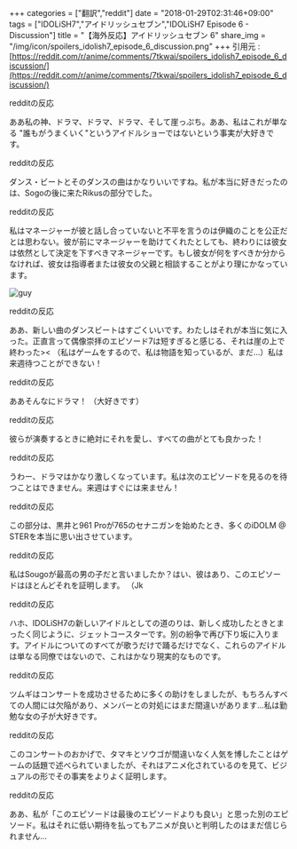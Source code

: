 +++
categories = ["翻訳","reddit"]
date = "2018-01-29T02:31:46+09:00"
tags = ["IDOLiSH7","アイドリッシュセブン","IDOLiSH7 Episode 6 - Discussion"]
title = "【海外反応】アイドリッシュセブン 6"
share_img = "/img/icon/spoilers_idolish7_episode_6_discussion.png"
+++
引用元 : [https://reddit.com/r/anime/comments/7tkwai/spoilers_idolish7_episode_6_discussion/](https://reddit.com/r/anime/comments/7tkwai/spoilers_idolish7_episode_6_discussion/)

<p><span class="reddit-comment">redditの反応</span></p>ああ私の神、ドラマ、ドラマ、ドラマ、そして崖っぷち。ああ、私はこれが単なる "誰もがうまくいく"というアイドルショーではないという事実が大好きです。

<p><span class="reddit-comment">redditの反応</span></p>ダンス・ビートとそのダンスの曲はかなりいいですね。私が本当に好きだったのは、Sogoの後に来たRikusの部分でした。

<p><span class="reddit-comment">redditの反応</span></p>私はマネージャーが彼と話し合っていないと不平を言うのは伊織のことを公正だとは思わない。彼が前にマネージャーを助けてくれたとしても、終わりには彼女は依然として決定を下すべきマネージャーです。もし彼女が何をすべきか分からなければ、彼女は指導者または彼女の父親と相談することがより理にかなっています。

![guy](https://i.imgur.com/1QDy6yh.jpg)

<p><span class="reddit-comment">redditの反応</span></p>ああ、新しい曲のダンスビートはすごくいいです。わたしはそれが本当に気に入った。正直言って偶像崇拝のエピソード7は短すぎると感じる、それは崖の上で終わった&gt;&lt; （私はゲームをするので、私は物語を知っているが、まだ...）私は来週待つことができない！

<p><span class="reddit-comment">redditの反応</span></p>ああそんなにドラマ！ （大好きです）

<p><span class="reddit-comment">redditの反応</span></p>彼らが演奏するときに絶対にそれを愛し、すべての曲がとても良かった！

<p><span class="reddit-comment">redditの反応</span></p>うわー、ドラマはかなり激しくなっています。私は次のエピソードを見るのを待つことはできません。来週はすぐには来ません！

<p><span class="reddit-comment">redditの反応</span></p>この部分は、黒井と961 Proが765のセナニガンを始めたとき、多くのiDOLM @ STERを本当に思い出させています。

<p><span class="reddit-comment">redditの反応</span></p>私はSougoが最高の男の子だと言いましたか？はい、彼はあり、このエピソードはほとんどそれを証明します。 （Jk

<p><span class="reddit-comment">redditの反応</span></p>ハホ、IDOLiSH7の新しいアイドルとしての道のりは、新しく成功したときとまったく同じように、ジェットコースターです。別の紛争で再び下り坂に入ります。アイドルについてのすべてが歌うだけで踊るだけでなく、これらのアイドルは単なる同僚ではないので、これはかなり現実的なものです。

<p><span class="reddit-comment">redditの反応</span></p>ツムギはコンサートを成功させるために多くの助けをしましたが、もちろんすべての人間には欠陥があり、メンバーとの対処にはまだ間違いがあります...私は勤勉な女の子が大好きです。

<p><span class="reddit-comment">redditの反応</span></p>このコンサートのおかげで、タマキとソウゴが間違いなく人気を博したことはゲームの話題で述べられていましたが、それはアニメ化されているのを見て、ビジュアルの形でその事実をよりよく証明します。

<p><span class="reddit-comment">redditの反応</span></p>ああ、私が「このエピソードは最後のエピソードよりも良い」と思った別のエピソード。私はそれに低い期待を払ってもアニメが良いと判明したのはまだ信じられません...
